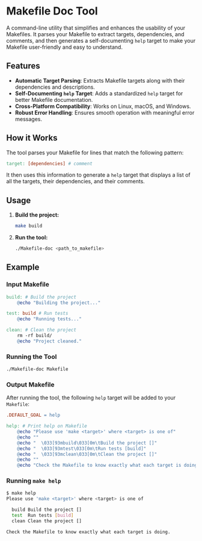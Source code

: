 # Makefile Doc Tool

A command-line utility that simplifies and enhances the usability of your Makefiles. It parses your Makefile to extract targets, dependencies, and comments, and then generates a self-documenting `help` target to make your Makefile user-friendly and easy to understand.

## Features

- **Automatic Target Parsing**: Extracts Makefile targets along with their dependencies and descriptions.
- **Self-Documenting `help` Target**: Adds a standardized `help` target for better Makefile documentation.
- **Cross-Platform Compatibility**: Works on Linux, macOS, and Windows.
- **Robust Error Handling**: Ensures smooth operation with meaningful error messages.

## How it Works

The tool parses your Makefile for lines that match the following pattern:

```makefile
target: [dependencies] # comment
```

It then uses this information to generate a `help` target that displays a list of all the targets, their dependencies, and their comments.

## Usage

1.  **Build the project:**

    ```bash
    make build
    ```

2.  **Run the tool:**

    ```bash
    ./Makefile-doc <path_to_makefile>
    ```

## Example

### Input Makefile

```makefile
build: # Build the project
	@echo "Building the project..."

test: build # Run tests
	@echo "Running tests..."

clean: # Clean the project
	rm -rf build/
	@echo "Project cleaned."
```

### Running the Tool

```bash
./Makefile-doc Makefile
```

### Output Makefile

After running the tool, the following `help` target will be added to your `Makefile`:

```makefile
.DEFAULT_GOAL = help

help: # Print help on Makefile
	@echo "Please use 'make <target>' where <target> is one of"
	@echo ""
	@echo "  \033[93mbuild\033[0m\tBuild the project []"
	@echo "  \033[93mtest\033[0m\tRun tests [build]"
	@echo "  \033[93mclean\033[0m\tClean the project []"
	@echo ""
	@echo "Check the Makefile to know exactly what each target is doing."
```

### Running `make help`

```bash
$ make help
Please use 'make <target>' where <target> is one of

  build	Build the project []
  test	Run tests [build]
  clean	Clean the project []

Check the Makefile to know exactly what each target is doing.
```